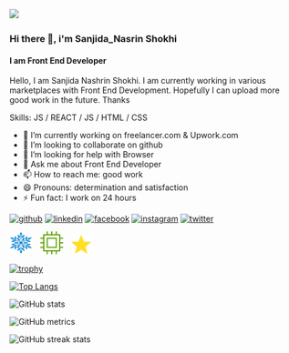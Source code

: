 ![](https://scontent.fspd5-1.fna.fbcdn.net/v/t39.30808-6/371476778_1647223655789873_4589072828574864305_n.jpg?_nc_cat=103&ccb=1-7&_nc_sid=49d041&_nc_eui2=AeF8FBUGfylYau0CSFcEeqSwuyVWl_4Zd567JVaX_hl3nreUxIAuA3H1NnnUwHcPYthI3eNCQlm5DsQd9w3AFEwM&_nc_ohc=BaSuT15ZCoIAX9x6gAn&_nc_ht=scontent.fspd5-1.fna&oh=00_AfBB45NYFgds-UP4nyM94_sLOa0MNdwVAwAyyFl7FmOzWQ&oe=65059D65)


### Hi there 👋, i'm Sanjida_Nasrin Shokhi
#### I am Front End Developer

Hello, I am Sanjida Nashrin Shokhi.  I am currently working in various marketplaces with Front End Development.  Hopefully I can upload more good work in the future. Thanks

Skills:  JS / REACT / JS / HTML / CSS

- 🔭 I’m currently working on freelancer.com & Upwork.com 
- 👯 I’m looking to collaborate on github 
- 🤔 I’m looking for help with Browser 
- 💬 Ask me about Front End Developer 
- 📫 How to reach me: good work 
- 😄 Pronouns: determination and satisfaction 
- ⚡ Fun fact: I work on 24 hours 


[<img src='https://cdn.jsdelivr.net/npm/simple-icons@3.0.1/icons/github.svg' alt='github' height='40'>](https://github.com/sanjidashokhi)  [<img src='https://cdn.jsdelivr.net/npm/simple-icons@3.0.1/icons/linkedin.svg' alt='linkedin' height='40'>](https://www.linkedin.com/in/sanjida-shokhi-9221a8291/)  [<img src='https://cdn.jsdelivr.net/npm/simple-icons@3.0.1/icons/facebook.svg' alt='facebook' height='40'>](https://www.facebook.com/sanjidashokhi)  [<img src='https://cdn.jsdelivr.net/npm/simple-icons@3.0.1/icons/instagram.svg' alt='instagram' height='40'>](https://www.instagram.com/sanjidashokhi/)  [<img src='https://cdn.jsdelivr.net/npm/simple-icons@3.0.1/icons/twitter.svg' alt='twitter' height='40'>](https://twitter.com/ShokhiNasr46657)  

<a href='https://archiveprogram.github.com/'><img src='https://raw.githubusercontent.com/acervenky/animated-github-badges/master/assets/acbadge.gif' width='40' height='40'></a> <a href='https://docs.github.com/en/developers'><img src='https://raw.githubusercontent.com/acervenky/animated-github-badges/master/assets/devbadge.gif' width='40' height='40'></a> <a href='https://stars.github.com/'><img src='https://raw.githubusercontent.com/acervenky/animated-github-badges/master/assets/starbadge.gif' width='35' height='35'></a> 

[![trophy](https://github-profile-trophy.vercel.app/?username=sanjidashokhi)](https://github.com/ryo-ma/github-profile-trophy)

[![Top Langs](https://github-readme-stats.vercel.app/api/top-langs/?username=sanjidashokhi)](https://github.com/anuraghazra/github-readme-stats)

![GitHub stats](https://github-readme-stats.vercel.app/api?username=sanjidashokhi&show_icons=true&count_private=true)  

![GitHub metrics](https://metrics.lecoq.io/sanjidashokhi)  

![GitHub streak stats](https://streak-stats.demolab.com/?user=sanjidashokhi)  


